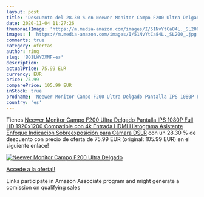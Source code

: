 ```yaml
---
layout: post
title: 'Descuento del 28.30 % en Neewer Monitor Campo F200 Ultra Delgado '
date: 2020-11-04 11:27:26
thumbnailImage: 'https://m.media-amazon.com/images/I/51NvYtCa84L._SL200_.jpg'
images: [ 'https://m.media-amazon.com/images/I/51NvYtCa84L._SL200_.jpg' ]
comments: true
category: ofertas
author: ring
slug: 'B01LWYDXNF-es'
description:
actualPrice: 75.99 EUR
currency: EUR
price: 75.99
comparePrice: 105.99 EUR
inStock: true
prodname: 'Neewer Monitor Campo F200 Ultra Delgado Pantalla IPS 1080P Full HD 1920x1200 Compatible con 4k Entrada HDMI Histograma Asistente Enfoque Indicación Sobreexposición para Cámara DSLR'
country: 'es'
---
```


Tienes [Neewer Monitor Campo F200 Ultra Delgado Pantalla IPS 1080P Full HD 1920x1200 Compatible con 4k Entrada HDMI Histograma Asistente Enfoque Indicación Sobreexposición para Cámara DSLR](https://www.amazon.es/dp/B01LWYDXNF/?tag=tolees-21) con un 28.30 % de descuento con precio de oferta de 75.99 EUR (original: 105.99 EUR) en el siguiente enlace!

[![Neewer Monitor Campo F200 Ultra Delgado ](https://m.media-amazon.com/images/I/51NvYtCa84L._SL200_.jpg)](https://www.amazon.es/dp/B01LWYDXNF/?tag=tolees-21)

[Accede a la oferta!!](https://www.amazon.es/dp/B01LWYDXNF/?tag=tolees-21)

Links participate in Amazon Associate program and might generate a comission on qualifying sales


